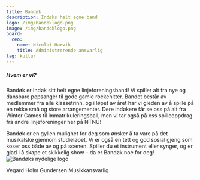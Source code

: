 ```yaml
---
title: Bandøk
description: Indøks helt egne band
logo: /img/bandoklogo.png
image: /img/bandoklogo.png
board:
  ceo:
    name: Nicolai Harvik
    title: Administrerende ansvarlig
tag: kultur
---
```


##### Hvem er vi?

 Bandøk er Indøk sitt helt egne linjeforeningsband! Vi spiller alt fra nye og dansbare popsanger til gode gamle rockehitter. Bandet består av medlemmer fra alle klassetrinn, og i løpet av året har vi gleden av å spille på en rekke små og store arrangementer. Dere indøkere får se oss på alt fra Winter Games til immatrikuleringsball, men vi tar også på oss spilleoppdrag fra andre linjeforeninger her på NTNU!

Bandøk er en gyllen mulighet for deg som ønsker å ta vare på det musikalske gjennom studieløpet. Vi er også en tett og god sosial gjeng som koser oss både av og på scenen. Spiller du et instrument eller synger, og er glad i å skape et skikkelig show – da er Bandøk noe for deg!
![Bandøks nydelige logo](/img/bandoklogo.png)

Vegard Holm Gundersen
Musikkansvarlig

